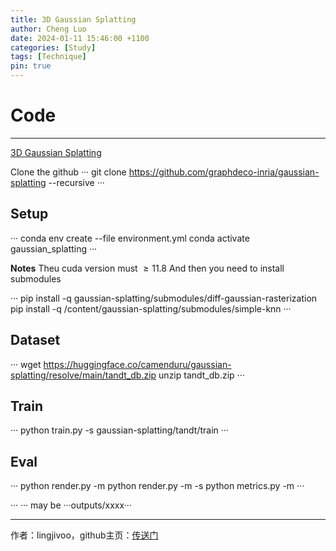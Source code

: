 ```yaml
---
title: 3D Gaussian Splatting
author: Cheng Luo
date: 2024-01-11 15:46:00 +1100
categories: [Study]
tags: [Technique]
pin: true
---
```



# Code 
***

[3D Gaussian Splatting](https://github.com/graphdeco-inria/gaussian-splatting)

Clone the github
···
git clone https://github.com/graphdeco-inria/gaussian-splatting --recursive
···

## Setup
···
conda env create --file environment.yml
conda activate gaussian_splatting
···

**Notes**
Theu cuda version must $\geq 11.8$ 
And then you need to install submodules

···
pip install -q gaussian-splatting/submodules/diff-gaussian-rasterization
pip install -q /content/gaussian-splatting/submodules/simple-knn
···
## Dataset
···
wget https://huggingface.co/camenduru/gaussian-splatting/resolve/main/tandt_db.zip
unzip tandt_db.zip
···

## Train
···
python train.py -s gaussian-splatting/tandt/train
···


## Eval
···
python render.py -m <path to trained model> 
python render.py -m <path to pre-trained model> -s <path to COLMAP dataset>
python metrics.py -m <path to pre-trained model>
···

··· <path to trained model> ··· may be ···outputs/xxxx···

---

作者：lingjivoo，github主页：[传送门](https://github.com/lingjivoo)
